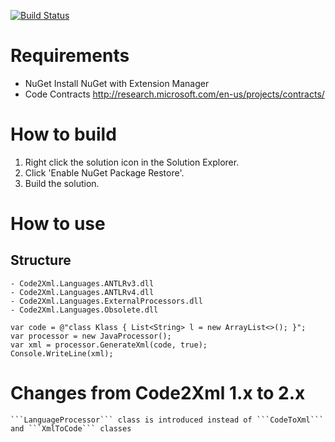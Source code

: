 [![Build Status](https://secure.travis-ci.org/exKAZUu/Code2Xml.png?branch=master)](http://travis-ci.org/exKAZUu/Code2Xml)

# Requirements
* NuGet
Install NuGet with Extension Manager
* Code Contracts
http://research.microsoft.com/en-us/projects/contracts/

# How to build
1. Right click the solution icon in the Solution Explorer.
2. Click 'Enable NuGet Package Restore'.
3. Build the solution.

# How to use
## Structure
	- Code2Xml.Languages.ANTLRv3.dll
	- Code2Xml.Languages.ANTLRv4.dll
	- Code2Xml.Languages.ExternalProcessors.dll
	- Code2Xml.Languages.Obsolete.dll

    var code = @"class Klass { List<String> l = new ArrayList<>(); }";
    var processor = new JavaProcessor();
    var xml = processor.GenerateXml(code, true);
    Console.WriteLine(xml);

# Changes from Code2Xml 1.x to 2.x
	```LanguageProcessor``` class is introduced instead of ```CodeToXml``` and ```XmlToCode``` classes